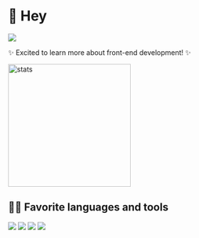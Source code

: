 # 👋 Hey 

<img src="https://komarev.com/ghpvc/?username=carolinamargiotti">

✨ Excited to learn more about front-end development! ✨
     
<img src="https://github-readme-stats.vercel.app/api?username=carolinamargiotti&theme=bear" alt="stats" height="250">



## 🐱‍🐉 Favorite languages and tools 
<p>
<img src="https://img.shields.io/badge/Vue-194D33?logo=Vue.js&logoColor=green&style=ShieldStyle" />
<img src="https://img.shields.io/badge/Typescript-0562B5?logo=TypeScript&logoColor=blue&style=ShieldStyle" />
<img src="https://img.shields.io/badge/Tailwind-1B4C58?logo=Tailwind CSS&logoColor=46CABF&style=ShieldStyle" />
<img src="https://img.shields.io/badge/Firebase-B58605?logo=Firebase&logoColor=FCCB00&style=ShieldStyle" />
</p>
